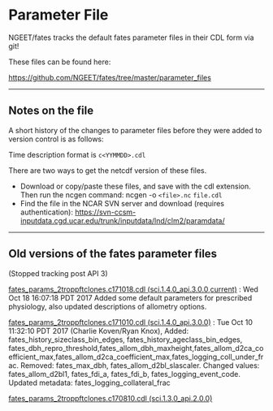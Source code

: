 # Parameter File

NGEET/fates tracks the default fates parameter files in their CDL form via git!

These files can be found here:

https://github.com/NGEET/fates/tree/master/parameter_files

---
## Notes on the file

A short history of the changes to parameter files before they were added to version control is as follows:


Time description format is `c<YYMMDD>.cdl`

There are two ways to get the netcdf version of these files.
* Download or copy/paste these files, and save with the cdl extension. Then run the ncgen command: ncgen -o `<file>.nc` `file.cdl`
* Find the file in the NCAR SVN server and download (requires authentication): https://svn-ccsm-inputdata.cgd.ucar.edu/trunk/inputdata/lnd/clm2/paramdata/

---

## Old versions of the fates parameter files
(Stopped tracking post API 3)


[fates_params_2troppftclones.c171018.cdl (sci.1.4.0_api.3.0.0,current)](content/fates_params_2troppftclones.c171018.cdl) : Wed Oct 18 16:07:18 PDT 2017 Added some default parameters for prescribed physiology, also updated descriptions of allometry options.

[fates_params_2troppftclones.c171010.cdl (sci.1.4.0_api.3.0.0)](content/fates_params_2troppftclones.c171010.cdl) : Tue Oct 10 11:32:10 PDT 2017 (Charlie Koven/Ryan Knox), Added: fates_history_sizeclass_bin_edges, fates_history_ageclass_bin_edges, fates_dbh_repro_threshold,fates_allom_dbh_maxheight,fates_allom_d2ca_coefficient_max,fates_allom_d2ca_coefficient_max,fates_logging_coll_under_frac.  Removed: fates_max_dbh, fates_allom_d2bl_slascaler. Changed values: fates_allom_d2bl1, fates_fdi_a, fates_fdi_b, fates_logging_event_code. Updated metadata: fates_logging_collateral_frac

[fates_params_2troppftclones.c170810.cdl (sci.1.3.0_api.2.0.0) ](content/fates_params_2troppftclones.c170810.cdl)
